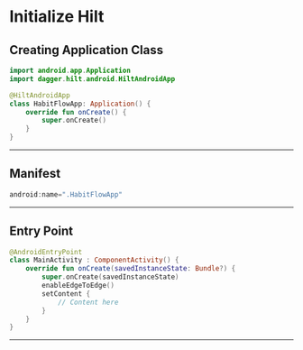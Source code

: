 # Initialize Hilt

## Creating Application Class

```kt
import android.app.Application
import dagger.hilt.android.HiltAndroidApp

@HiltAndroidApp
class HabitFlowApp: Application() {
    override fun onCreate() {
        super.onCreate()
    }
}
```

---

## Manifest

```kt
android:name=".HabitFlowApp"
```

---

## Entry Point

```kt
@AndroidEntryPoint
class MainActivity : ComponentActivity() {
    override fun onCreate(savedInstanceState: Bundle?) {
        super.onCreate(savedInstanceState)
        enableEdgeToEdge()
        setContent {
            // Content here
        }
    }
}
```

---
